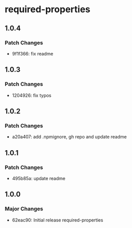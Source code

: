 # required-properties

## 1.0.4

### Patch Changes

- 9f1f366: fix readme

## 1.0.3

### Patch Changes

- 1204926: fix typos

## 1.0.2

### Patch Changes

- a20a407: add .npmignore, gh repo and update readme

## 1.0.1

### Patch Changes

- 495b85a: update readme

## 1.0.0

### Major Changes

- 62eac90: Initial release required-properties
